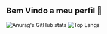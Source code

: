 ## Bem Vindo a meu perfil 👋

![Anurag's GitHub stats](https://github-readme-stats.vercel.app/api?username=GuilhermeDiniz22&show_icons=true&theme=radical)
![Top Langs](https://github-readme-stats.vercel.app/api/top-langs/?username=GuilhermeDiniz22&hide_progress=true)
